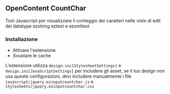 ## OpenContent CountChar

Tool Javascript per visualizzare il conteggio dei caratteri nelle viste di edit dei datatype ezstring eztext e ezxmltext

### Installazione

- Attivare l'estensione
- Svuotare le cache

L'estensione utilizza `design.ini[StylesheetSettings]` e `design.ini[JavaScriptSettings]` per includere gli asset,
se il tuo design non usa queste configurazioni, devi includere manualmente i file `javascript/jquery.ezinputcountchar.js` e `stylesheets/jquery.ezinputcountchar.css`

